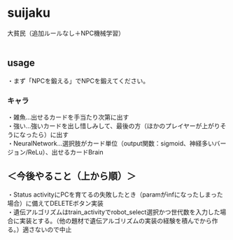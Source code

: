 # suijaku
大貧民（追加ルールなし＋NPC機械学習）
<BR><BR>
  <h2>usage</h2>
・まず「NPCを鍛える」でNPCを鍛えてください。

<h3>キャラ</h3>
・雑魚…出せるカードを手当たり次第に出す<BR>
・強い…強いカードを出し惜しみして、最後の方（ほかのプレイヤーが上がりそうになったら）に出す<BR>
・NeuralNetwork…選択肢がカード単位（output関数：sigmoid、神経多いバージョン/ReLu）、出せるカードBrain

<h2>＜今後やること（上から順）＞</h2>
・Status activityにPCを育てるの失敗したとき（paramがinfになったしまった場合）に備えてDELETEボタン実装<BR>
<s></s>・遺伝アルゴリズムはtrain_activityでrobot_select選択かつ世代数を入力した場合に実装とする。（他の題材で遺伝アルゴリズムの実装の経験を積んでから作る。）</s>適さないので中止

